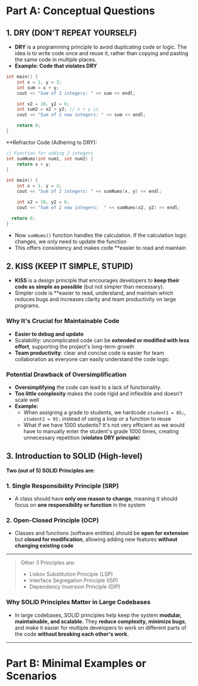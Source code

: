 # Part A: Conceptual Questions
## 1. DRY (DON'T REPEAT YOURSELF)
- **DRY** is a programming principle to avoid duplicating code or logic. The idea is to write code once and reuse it, rather than copying and pasting the same code in multiple places.
- **Example: Code that violates DRY**

```c++
int main() {
    int x = 1, y = 2;
    int sum = x + y;
    cout << "Sum of 2 integers: " << sum << endl;

    int x2 = 10, y2 = 6;
    int sum2 = x2 + y2; // x + y is 
    cout << "Sum of 2 new integers: " << sum << endl;

    return 0;
}
```

**Refractor Code (Adhering to DRY):
```c++
// Function for adding 2 integers
int sumNums(int num1, int num2) {
    return x + y;
}

int main() {
    int x = 1, y = 2;
    cout << "Sum of 2 integers: " << sumNums(x, y) << endl;

    int x2 = 10, y2 = 6;
    cout << "Sum of 2 new integers:  " << sumNums(x2, y2) << endl;

  return 0;
}
```
- Now `sumNums()` function handles the calculation. If the calculation logic changes, we only need to update the function
- This offers consistency and makes code **easier to read and maintain

## 2. KISS (KEEP IT SIMPLE, STUPID)
- **KISS** is a design principle that encourages developers to **keep their code as simple as possible** (but not simpler than necessary).
- Simpler code is **easier to read, understand, and maintain which reduces bugs and increases clarity and team productivity on large programs.

### Why It's Crucial for Maintainable Code
- **Easier to debug and update**
- Scalability: uncomplicated code can be **extended or modified with less effort**, supporting the project's long-term growth
- **Team productivity**: clear and concise code is easier for team collaboration as everyone can easily understand the code logic

### Potential Drawback of Oversimplification
- **Oversimplifying** the code can lead to a lack of functionality.
- **Too little complexity** makes the code rigid and inflexible and doesn't scale well
- **Example:**
    - When assigning a grade to students, we hardcode `student1 = 85;`, `student2 = 95;` instead of using a loop or a function to reuse
    - What if we have 1000 students? It's not very efficient as we would have to manually enter the student's grade 1000 times, creating unnecessary repetition (**violates DRY principle**)
 
## 3. Introduction to SOLID (High-level)
**Two (out of 5) SOLID Principles are:**
### 1. Single Responsibility Principle (SRP)
- A class should have **only one reason to change**, meaning it should focus on **one responsibility or function** in the system

### 2. Open-Closed Principle (OCP)
- Classes and functions (software entities) should be **open for extension** but **closed for modification**, allowing adding new features **without changing existing code**
---

> Other 3 Principles are:
>  - Liskov Substitution Principle (LSP)
>  - Interface Segregation Principle (ISP)
>  - Dependency Inversion Principle (DIP)

### Why SOLID Principles Matter in Large Codebases
- In large codebases, SOLID principles help keep the system **modular, maintainable, and scalable.** They **reduce complexity, minimize bugs**, and make it easier for multiple developers to work on different parts of the code **without breaking each other's work.**

---

# Part B: Minimal Examples or Scenarios
